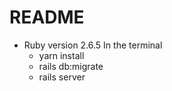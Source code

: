 # README

* Ruby version
  2.6.5
In the terminal
  * yarn install
  * rails db:migrate
  * rails server
